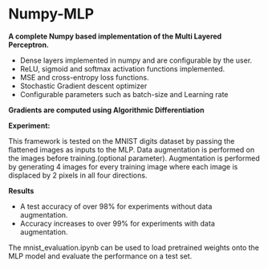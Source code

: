 # Numpy-MLP

**A complete Numpy based implementation of the Multi Layered Perceptron.** 

- Dense layers implemented in numpy and are configurable by the user.
- ReLU, sigmoid and softmax activation functions implemented.
- MSE and cross-entropy loss functions.
- Stochastic Gradient descent optimizer 
- Configurable parameters such as batch-size and Learning rate

**Gradients are computed using Algorithmic Differentiation**

**Experiment:**

This framework is tested on the MNIST digits dataset by passing the flattened images as inputs to the MLP.
Data augmentation is performed on the images before training.(optional parameter).
Augmentation is performed by generating 4 images for every training image where each image is displaced by 2 pixels in all four directions.

**Results**
- A test accuracy of over 98% for experiments without data augmentation.
- Accuracy increases to over 99% for experiments with data augmentation.


The mnist_evaluation.ipynb can be used to load pretrained weights onto the MLP model and evaluate the performance on a test set.
